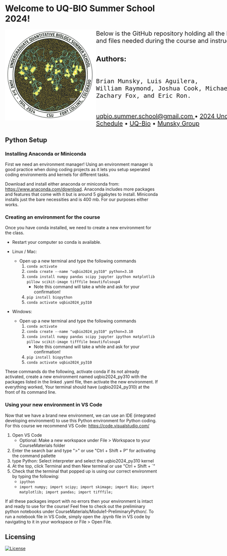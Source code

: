 <html>
<h1> <left> Welcome to UQ-BIO Summer School 2024! </left> </h1>
        <img align="left" src="./uqbio2024_files/uqbio_2024_logo.png"  width="300" height="300"/>
         <div> <p></p> </div>
         <div style="font-size: 20px; width: 1000px;">
              <p><left==========================================left> </p>
              <p> Below is the GitHub repository holding all the links to Jupyter Notebooks and files needed during the course and instructions on installing Python.</p>
           <h3> Authors: </h3> 
           <pre> 
Brian Munsky, Luis Aguilera,
William Raymond, Joshua Cook, Michael May,
Zachary Fox, and Eric Ron.
           </pre>
<p><a href = "mailto: uqbio.summer.school@gmail.com"> uqbio.summer.school@gmail.com </a> • <a href="https://q-bio.org/wp/uq-bio-schedule-2024/">2024 Undergraduate Summer School Schedule</a>  • <a href="https://q-bio.org/wp/">UQ-Bio</a> •  <a href="https://www.engr.colostate.edu/~munsky/">Munsky Group</a> </p>
</div>
</p>
</html>


## Python Setup 

### Installing Anaconda or Miniconda

First we need an environment manager! Using an environment manager is good practice when doing coding projects as it lets you setup seperated coding environments and kernels for different tasks. 

Download and install either anaconda or miniconda from:  https://www.anaconda.com/download. Anaconda includes more packages and features that come with it but is around 5 gigabytes to install. Miniconda installs just the bare necessities and is 400 mb. For our purposes either works.

### Creating an environment for the course

Once you have conda installed, we need to create a new environment for the class. 

* Restart your computer so conda is available.

* Linux / Mac:
   * Open up a new terminal and type the following commands
      1. ```conda activate```
      2. ```conda create --name "uqbio2024_py310" python=3.10``` 
      3. ```conda install numpy pandas scipy jupyter ipython matplotlib pillow scikit-image tifffile beautifulsoup4```
         * Note this command will take a while and ask for your confirmation!
      4. ```pip install biopython```
      5. ```conda activate uqbio2024_py310```

* Windows:
   * Open up a new terminal and type the following commands
      1. ```conda activate```
      2. ```conda create --name "uqbio2024_py310" python=3.10``` 
      3. ```conda install numpy pandas scipy jupyter ipython matplotlib pillow scikit-image tifffile beautifulsoup4```
         * Note this command will take a while and ask for your confirmation!
      4. ```pip install biopython```
      5. ```conda activate uqbio2024_py310```

These commands do the following, activate conda if its not already activated, create a new environment named uqbio2024_py310 with the packages listed in the linked .yaml file, then activate the new environment. If everything worked, Your terminal should have (uqbio2024_py310) at the front of its command line.

### Using your new environment in VS Code

Now that we have a brand new environment, we can use an IDE (integrated developing environment) to use this Python environment for Python coding. For this course we recommend VS Code: https://code.visualstudio.com/

1. Open VS Code
   * Optional: Make a new workspace under File > Workspace to your CourseMaterials folder
2. Enter the search bar and type ">" or use "Ctrl + Shift + P" for activating the command pallette
3. type Python: Select interpreter and select the uqbio2024_py310 kernel
5. At the top, click Terminal and then New terminal or use "Ctrl + Shift + `"
6. Check that the terminal that popped up is using our correct environment by typing the following:
   * ```ipython```
   * ```import numpy; import scipy; import skimage; import Bio; import matplotlib; import pandas; import tifffile;```

If all these packages import with no errors then your environment is intact and ready to use for the course! Feel free to check out the preliminary python notebooks under CourseMaterials/Module1-PreliminaryPython/. To run a notebook file in VS Code, simply open the .ipynb file in VS code by navigating to it in your workspace or File > Open File.


## Licensing

[![License](https://img.shields.io/badge/License-BSD_3--Clause-blue.svg)](https://opensource.org/licenses/BSD-3-Clause)
